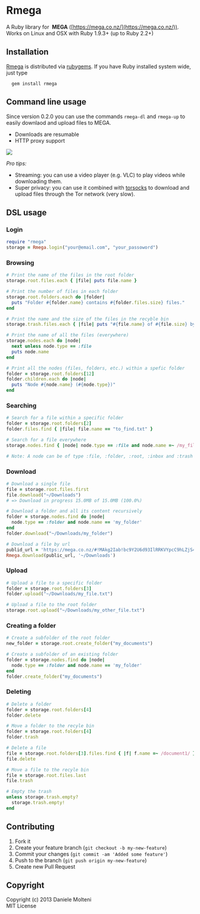 # Rmega

A Ruby library for <img src="https://mega.co.nz/favicon.ico" alt=""/> **MEGA** ([https://mega.co.nz/](https://mega.co.nz/)).
Works on Linux and OSX with Ruby 1.9.3+ (up to Ruby 2.2+)

## Installation

  [Rmega](https://rubygems.org/gems/rmega) is distributed via [rubygems](https://rubygems.org/gems/rmega). If you have Ruby installed system wide, just type

```
  gem install rmega
```

## Command line usage

Since version 0.2.0 you can use the commands `rmega-dl` and `rmega-up` to easily downlaod and upload files to MEGA.

 * Downloads are resumable
 * HTTP proxy support

<img src="https://i.imgur.com/VVl55wj.gif"/>

*Pro tips:* 

* Streaming: you can use a video player (e.g. VLC) to play videos while downloading them.
* Super privacy: you can use it combined with [torsocks](https://github.com/dgoulet/torsocks/) to download and upload files through the Tor network (very slow).

## DSL usage

### Login

```ruby
require "rmega"
storage = Rmega.login("your@email.com", "your_passoword")
```

### Browsing

```ruby
# Print the name of the files in the root folder
storage.root.files.each { |file| puts file.name }

# Print the number of files in each folder
storage.root.folders.each do |folder|
  puts "Folder #{folder.name} contains #{folder.files.size} files."
end

# Print the name and the size of the files in the recyble bin
storage.trash.files.each { |file| puts "#{file.name} of #{file.size} bytes" }

# Print the name of all the files (everywhere)
storage.nodes.each do |node|
  next unless node.type == :file
  puts node.name
end

# Print all the nodes (files, folders, etc.) within a spefic folder
folder = storage.root.folders[12]
folder.children.each do |node|
  puts "Node #{node.name} (#{node.type})"
end
```

### Searching

```ruby
# Search for a file within a specific folder
folder = storage.root.folders[2]
folder.files.find { |file| file.name == "to_find.txt" }

# Search for a file everywhere
storage.nodes.find { |node| node.type == :file and node.name =~ /my_file/i }

# Note: A node can be of type :file, :folder, :root, :inbox and :trash
```

### Download

```ruby
# Download a single file
file = storage.root.files.first
file.download("~/Downloads")
# => Download in progress 15.0MB of 15.0MB (100.0%)

# Download a folder and all its content recursively
folder = storage.nodes.find do |node|
  node.type == :folder and node.name == 'my_folder'
end
folder.download("~/Downloads/my_folder")

# Download a file by url
publid_url = 'https://mega.co.nz/#!MAkg2Iab!bc9Y2U6d93IlRRKVYpcC9hLZjS4G278OPdH6nTFPDNQ'
Rmega.download(public_url, '~/Downloads')
```

### Upload

```ruby
# Upload a file to a specific folder
folder = storage.root.folders[3]
folder.upload("~/Downloads/my_file.txt")

# Upload a file to the root folder
storage.root.upload("~/Downloads/my_other_file.txt")
```

### Creating a folder

```ruby
# Create a subfolder of the root folder
new_folder = storage.root.create_folder("my_documents")

# Create a subfolder of an existing folder
folder = storage.nodes.find do |node|
  node.type == :folder and node.name == 'my_folder'
end
folder.create_folder("my_documents")
```

### Deleting

```ruby
# Delete a folder
folder = storage.root.folders[4]
folder.delete

# Move a folder to the recyle bin
folder = storage.root.folders[4]
folder.trash

# Delete a file
file = storage.root.folders[3].files.find { |f| f.name =~ /document1/ }
file.delete

# Move a file to the recyle bin
file = storage.root.files.last
file.trash

# Empty the trash
unless storage.trash.empty?
  storage.trash.empty!
end
```

## Contributing

1. Fork it
2. Create your feature branch (`git checkout -b my-new-feature`)
3. Commit your changes (`git commit -am 'Added some feature'`)
4. Push to the branch (`git push origin my-new-feature`)
5. Create new Pull Request


## Copyright

Copyright (c) 2013 Daniele Molteni  
MIT License
